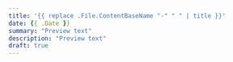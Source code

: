 ```yaml
---
title: '{{ replace .File.ContentBaseName "-" " " | title }}'
date: {{ .Date }}
summary: "Preview text"
description: "Preview text"
draft: true
---
```

